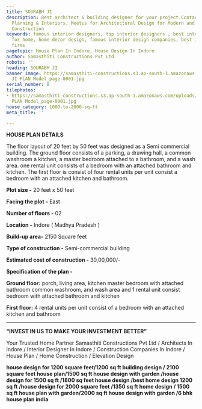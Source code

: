 ```yaml
---
title: SOURABH JI
description: Best architect & building designer for your project.Contact us for Home
  Planning & Interiors. Meetus for Architectural Design for Modern and Smart home
  Construction
keywords: famous interior designers, top interior designers , best interior design
  for home, home decor design, famous interior design companies, best interior design
  firms
pagetopic: House Plan In Indore, House Design In Indore
author: Samasthiti Constructions Pvt Ltd
robots: ''
heading: SOURABH JI
banner_image: https://samasthiti-constructions.s3.ap-south-1.amazonaws.com/uploads/_SOURABH
  JI PLAN Model_page-0001.jpg
serial_number: 8
tilephotos:
- https://samasthiti-constructions.s3.ap-south-1.amazonaws.com/uploads/_SOURABH JI
  PLAN Model_page-0001.jpg
house_category: 1000-to-2000-sq-ft
meta_title: ''

---
```

**HOUSE PLAN DETAILS**

The floor layout of 20 feet by 50 feet was designed as a Semi commercial building. The ground floor consists of a parking, a drawing hall, a common washroom a kitchen, a master bedroom attached to a bathroom, and a wash area. one rental unit consists of a bedroom with an attached bathroom and kitchen. The first floor is consist of four rental units per unit consist a bedroom with an attached kitchen and bathroom.

**Plot size -** 20 feet x 50 feet

**Facing the plot -** East

**Number of floors -** 02

**Location -** Indore ( Madhya Pradesh )

**Build-up area-** 2150 Square feet

**Type of construction -** Semi-commercial building

**Estimated cost of construction -** 30,00,000/-

**Specification of the plan -**

**Ground floor:** porch, living area, kitchen master bedroom with attached bathroom common washroom, and wash area and 1 rental unit consist bedroom with attached bathroom and kitchen

**First floor:** 4 rental units per unit consist of a bedroom with an attached kitchen and bathroom

***

**“INVEST IN US TO MAKE YOUR INVESTMENT BETTER”**

Your Trusted Home Partner Samasthiti Constructions Pvt Ltd / Architects In Indore / Interior Designer In Indore / Construction Companies In Indore / House Plan / Home Construction / Elevation Design

**house design for 1200 square feet/1200 sq ft building design / 2100 square feet house plan/1500 sq ft house design with garden /house design for 1500 sq ft /1800 sq feet house design /best home design 1200 sq ft /house design for 2000 square feet /1350 sq ft home design / 1500 sq ft house plan with garden/2000 sq ft house design with garden /6 bhk house plan india**